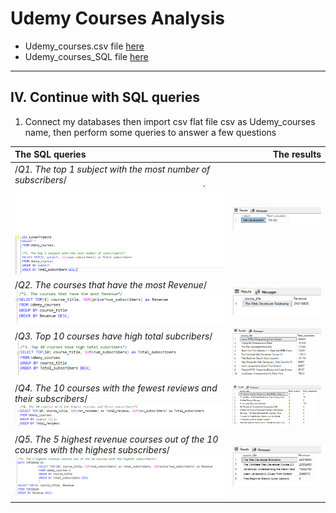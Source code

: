 # Udemy Courses Analysis
* Udemy_courses.csv file [here](https://github.com/LucasAnalyst/Udemy-Courses-Analysis/blob/main/2.%20Udemy_courses.csv)
* Udemy_courses_SQL file [here](https://github.com/LucasAnalyst/Udemy-Courses-Analysis/blob/main/3.%20UDEMY_COURSES_SQL.sql)
---
## IV. Continue with SQL queries
1. Connect my databases then import csv flat file csv as Udemy_courses name, then perform some queries to answer a few questions

The SQL queries  |The results
:----------------------|---------------------------:
/*Q1. The top 1 subject with the most number of subscribers*/ ![](images/SQL1.png)   |  ![](images/SQL1.1.png)
/*Q2. The courses that have the most Revenue*/  ![](images/SQL2.png)   |  ![](images/SQL2.1.png)
/*Q3. Top 10 courses have high total subcribers*/![](images/SQL3.png)   |  ![](images/SQL3.1.png)
/*Q4. The 10 courses with the fewest reviews and their subscribers*/![](images/SQL4.png)   |  ![](images/SQL4.1.png)
/*Q5. The 5 highest revenue courses out of the 10 courses with the highest subscribers*/![](images/SQL5.png)   |  ![](images/SQL5.1.png)






